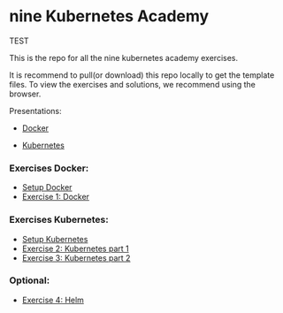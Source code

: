 # nine Kubernetes Academy

TEST

This is the repo for all the nine kubernetes academy exercises.

It is recommend to pull(or download) this repo locally to get the template files.
To view the exercises and solutions, we recommend using the browser.

Presentations:

* [Docker](https://docs.google.com/presentation/d/1ceTsTiMjD_jv_5-TlIYG3bMvTYibXfDYQGqAbXFcjGc/edit?usp=sharing)

* [Kubernetes](https://docs.google.com/presentation/d/15GHQEEX5YhiesBcSTMYAzKEkOnhyoZuoBuN7htY7Was/edit?usp=sharing)


### Exercises Docker:

* [Setup Docker](01-containers/setup.md)
* [Exercise 1: Docker](01-containers/exercise.md)

### Exercises Kubernetes:

* [Setup Kubernetes](02-kubernetes/setup.md)
* [Exercise 2: Kubernetes part 1](02-kubernetes/exercise1.md)
* [Exercise 3: Kubernetes part 2](02-kubernetes/exercise2.md)

### Optional:
* [Exercise 4: Helm](02-kubernetes/exercise3.md)